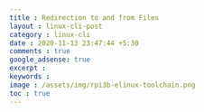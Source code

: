 ```yaml
---
title : Redirection to and from Files
layout : linux-cli-post
category : linux-cli
date : 2020-11-13 23:47:44 +5:30
comments : true
google_adsense: true
excerpt : 
keywords : 
image : /assets/img/rpi3b-elinux-toolchain.png
toc : true
---
```



